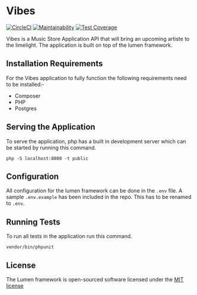 # Vibes

[![CircleCI](https://circleci.com/gh/chadwalt/Vibes.svg?style=svg)](https://circleci.com/gh/chadwalt/Vibes)
[![Maintainability](https://api.codeclimate.com/v1/badges/ac742319b528f6728271/maintainability)](https://codeclimate.com/github/chadwalt/Vibes/maintainability)
[![Test Coverage](https://api.codeclimate.com/v1/badges/ac742319b528f6728271/test_coverage)](https://codeclimate.com/github/chadwalt/Vibes/test_coverage)

Vibes is a Music Store Application API that will bring an upcoming artiste to the limelight. The application is built on top of the lumen framework.

## Installation Requirements

For the Vibes application to fully function the following requirements need to be installed:-

- Composer
- PHP
- Postgres

## Serving the Application

To serve the application, php has a built in development server which can be started by running this command.

```
php -S localhost:8000 -t public
```

## Configuration

All configuration for the lumen framework can be done in the `.env` file. A sample `.env.example` has been included in the repo. This has to be renamed to `.env`.

## Running Tests

To run all tests in the application run this command.

```
vendor/bin/phpunit
```

## License

The Lumen framework is open-sourced software licensed under the [MIT license](http://opensource.org/licenses/MIT)
